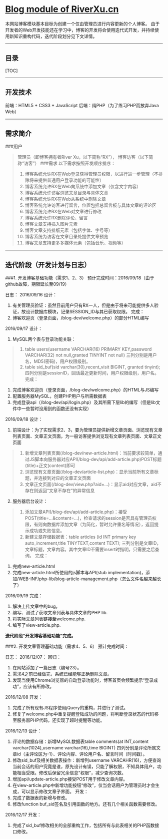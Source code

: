 [Blog module of RiverXu.cn][1]
===================

本网站博客模块基本目标为创建一个仅由管理员进行内容更新的个人博客。
由于开发者的Web开发技能还在学习中，博客的开发将会使用迭代式开发，并持续使用新知识重构代码，迭代阶段划分见下文详情。

----------
目录
-----------------
[TOC]

------------

开发技术
-------------
前端：HTML5 + CSS3 + JavaScript
后端：纯PHP（为了练习PHP而放弃Java Web）

-----------
需求简介
-------------
###用户
> 管理员（即博客拥有者River Xu，以下简称“RX”）， 博客访客（以下简称“访客”）
###需求
> 以下需求按照开发顺序排序：
> 1. 博客系统允许RX在Web登录获得管理员权限，以进行进一步管理（不排除将来提供普通用户登录功能的可能性）
> 2. 博客系统允许RX在Web向系统中添加文章（仅含文字内容）
> 3. 博客系统允许访客浏览文章目录与具体文章
> 4. 博客系统允许RX在Web从系统中删除文章
> 5. 博客系统允许访客进行留言，位置包括总留言板与具体文章的评论区
> 6. 博客系统允许RX在Web对文章进行修改
> 7. 博客系统允许RX删除评论、留言
> 8. 博客文章支持插入图片元素
> 9. 博客文章支持排版元素（包括字体、字号等）
> 10. 博客系统为访客在文章目录处提供文章预览
> 11. 博客文章支持更多多媒体元素（包括音乐、视频等）



------------
迭代阶段（开发计划与日志）
-------------
###1. 开发博客基础功能（需求1、2、3）
预计完成时间：2016/09/18（由于github故障，期限延长至09/19）

日志：
2016/09/16
设计：
1. 有关管理员验证：虽然目前用户只有RX一人，但是由于将来可能提供多人验证，故设计数据库模块，记录SESSION_ID与其已获取权限。
完成：
1. 博客欢迎页（登录页面，/blog-dev/welcome.php）的部分HTML编写

2016/09/17
设计：
1. MySQL两个表与登录功能关联：
> 1. table users(username VARCHAR(16) PRIMARY KEY,password VARCHAR(32) not null,granted TINYINT not null) 三列分别是用户名，MD5(密码)，用户权限级别。
> 2. table sid_buf(sid varchar(30),recent_visit BIGINT, granted tinyint); 四列分别是sessionID，回话最近更新时间，用户权限级别，用户名。
完成：
1. 完成博客欢迎页（登录页面，/blog-dev/welcome.php）的HTML与JS编写
2. 配置服务器MySQL，创建PHP用户与所需数据表
3. 完成登录api（/blog-dev/api/login.php）及其所需下层lib的编写（但是lib文件中一些暂时没用到的函数还没有实现）

2016/09/18
设计：
1. 前端设计：为了实现需求2、3，要为管理员提供新增文章页面、浏览现有文章列表页面、文章正文页面，为一般访客提供浏览现有文章列表页面、文章正文页面
> 1. 新增文章列表页面(/blog-dev/new-article.html)：当前要求较简单，通过JS脚本向服务器对应API(/blog-dev/api/add-article.php)POST标题(title)+正文(content)即可
> 2. 浏览现有文章页面(/blog-dev/article-list.php)：显示当前所有文章标题，并连接到对应的文章正文页面
> 3. 文章正文页面(/blog-dev/view.php?aid=...)：显示aid对应文章，aid不存在则返回“文章不存在”的异常信息
2. 服务器后台设计：
> 1. 添加文章API(/blog-dev/api/add-article.php)：接受POST(title=...&content=...)，检查请求的session是否具有管理员权限，有则向数据库添加文章（为简化，暂时允许重名等情况），返回提示成功或失败信息。
> 2. 新建文章存储数据表：table articles (id INT primary key auto_increment,title TINYTEXT,content TEXT); 三列分别是文章ID，文章标题，文章内容。其中文章ID不需要insert时指明，只需要之后查询。
完成：
1. 完成new-article.html
2. 完成new-article.html所使用的js脚本与API(stub implementation)，添加/WEB-INF/php-lib/blog-article-management.php（怎么文件名越来越长了）

2016/09/19
完成：
1. 解决上传文章中的bug。
2. 编写、测试了获取文章列表与具体文章的PHP lib.
3. 将实际文章列表链接至welcome.php.
4. 编写了view-article.php.

**迭代阶段“开发博客基础功能”完成。**

###2. 开发文章管理基础功能（需求4、5、6）
预计完成时间：

日志：
2016/12/07：
回归：
1. 在网站添加了一篇日志（编号23）。
2. 需求4之前已经做完，系统已经能够正确删除文章。
3. 发现当使用Chrome浏览器的自动登录功能时，博客首页会频繁提示“登录成功”，应该有所修改。

2016/12/08
开发：
1. 完成了所有现有JS程序使用jQuery的重构，并进行了测试。
2. 修复了welcome.php中重复提醒登陆成功的问题，将判断登录状态的代码移至服务器PHP代码，还实现了超时提醒等功能。


2016/12/13
设计：
1. 评论的数据存储：新增MySQL数据表table comments(at INT,content varchar(1024),username varchar(16),time BIGINT) 四列分别是评论所属文章id（主评论区为-1）、评论内容、评论用户名、留言时间（时间戳）。
2. 修改sid_buf及相关数据表操作：新增列username VARCAHR(16)，方便查询当前会话的用户究竟是谁，原先设计有误，只能了解权限，不知具体用户，功能相当受限。修改后保留冗余信息“权限”，减少查询次数。
3. 增加api/update-article.php接受POST用于修改文章内容。
4. 在view-article.php中新增功能按钮“修改”，仅当会话用户为管理员时才会生成，可以显示修改文章子界面。
开发：
1. 完成了数据表的新增与修改。
2. 修改function buf_sid签名及引用函数的地方。还有几个相关函数需要修改。


2016/12/17
开发：
1. 完成了sid_buf修改相关的全部重构工作，包括所有与此表相关的PHP函数接口修改。





  [1]: http://riverxu.cn/blog-dev
